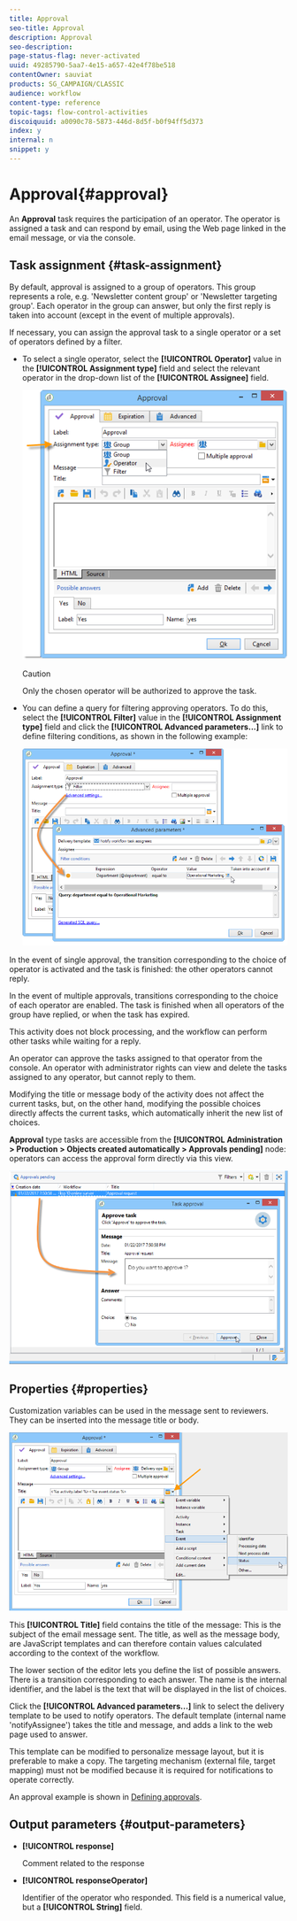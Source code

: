 ```yaml
---
title: Approval
seo-title: Approval
description: Approval
seo-description: 
page-status-flag: never-activated
uuid: 49285790-5aa7-4e15-a657-42e4f78be518
contentOwner: sauviat
products: SG_CAMPAIGN/CLASSIC
audience: workflow
content-type: reference
topic-tags: flow-control-activities
discoiquuid: a0090c78-5873-446d-8d5f-b0f94ff5d373
index: y
internal: n
snippet: y
---
```


# Approval{#approval}

An **Approval** task requires the participation of an operator. The operator is assigned a task and can respond by email, using the Web page linked in the email message, or via the console.

## Task assignment {#task-assignment}

By default, approval is assigned to a group of operators. This group represents a role, e.g. 'Newsletter content group' or 'Newsletter targeting group'. Each operator in the group can answer, but only the first reply is taken into account (except in the event of multiple approvals).

If necessary, you can assign the approval task to a single operator or a set of operators defined by a filter.

* To select a single operator, select the **[!UICONTROL Operator]** value in the **[!UICONTROL Assignment type]** field and select the relevant operator in the drop-down list of the **[!UICONTROL Assignee]** field.

  ![](assets/s_advuser_validation_box_assign.png)

  >[!CAUTION]
  >
  >Only the chosen operator will be authorized to approve the task.

* You can define a query for filtering approving operators. To do this, select the **[!UICONTROL Filter]** value in the **[!UICONTROL Assignment type]** field and click the **[!UICONTROL Advanced parameters...]** link to define filtering conditions, as shown in the following example:

  ![](assets/s_advuser_validation_box_filter.png)

In the event of single approval, the transition corresponding to the choice of operator is activated and the task is finished: the other operators cannot reply.

In the event of multiple approvals, transitions corresponding to the choice of each operator are enabled. The task is finished when all operators of the group have replied, or when the task has expired.

This activity does not block processing, and the workflow can perform other tasks while waiting for a reply.

An operator can approve the tasks assigned to that operator from the console. An operator with administrator rights can view and delete the tasks assigned to any operator, but cannot reply to them.

Modifying the title or message body of the activity does not affect the current tasks, but, on the other hand, modifying the possible choices directly affects the current tasks, which automatically inherit the new list of choices.

**Approval** type tasks are accessible from the **[!UICONTROL Administration > Production > Objects created automatically > Approvals pending]** node: operators can access the approval form directly via this view.

![](assets/s_advuser_validation_from_console.png)

## Properties {#properties}

Customization variables can be used in the message sent to reviewers. They can be inserted into the message title or body.

![](assets/edit_validation.png)

This **[!UICONTROL Title]** field contains the title of the message: This is the subject of the email message sent. The title, as well as the message body, are JavaScript templates and can therefore contain values calculated according to the context of the workflow.

The lower section of the editor lets you define the list of possible answers. There is a transition corresponding to each answer. The name is the internal identifier, and the label is the text that will be displayed in the list of choices.

Click the **[!UICONTROL Advanced parameters...]** link to select the delivery template to be used to notify operators. The default template (internal name 'notifyAssignee') takes the title and message, and adds a link to the web page used to answer.

This template can be modified to personalize message layout, but it is preferable to make a copy. The targeting mechanism (external file, target mapping) must not be modified because it is required for notifications to operate correctly.

An approval example is shown in [Defining approvals](../../workflow/using/defining-approvals.md).

## Output parameters {#output-parameters}

* **[!UICONTROL response]**

  Comment related to the response

* **[!UICONTROL responseOperator]**

  Identifier of the operator who responded. This field is a numerical value, but a **[!UICONTROL String]** field.

